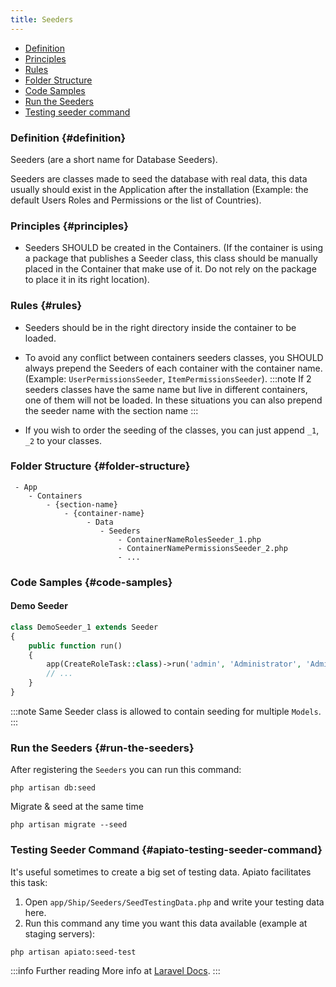 ```yaml
---
title: Seeders
---
```


* [Definition](#definition)
* [Principles](#principles)
* [Rules](#rules)
* [Folder Structure](#folder-structure)
* [Code Samples](#code-samples)
* [Run the Seeders](#run-the-seeders)
* [Testing seeder command](#apiato-testing-seeder-command)

### Definition {#definition}

Seeders (are a short name for Database Seeders).

Seeders are classes made to seed the database with real data, this data usually should exist in the Application after the installation (Example: the default Users Roles and Permissions or the list of Countries).

### Principles {#principles}

- Seeders SHOULD be created in the Containers. (If the container is using a package that publishes a Seeder class, this class should be manually placed in the Container that make use of it. Do not rely on the package to place it in its right location).

### Rules {#rules}

- Seeders should be in the right directory inside the container to be loaded.

- To avoid any conflict between containers seeders classes, you SHOULD always prepend the Seeders of each container with the container name. (Example: `UserPermissionsSeeder`, `ItemPermissionsSeeder`).
:::note
If 2 seeders classes have the same name but live in different containers, one of them will not be loaded. In these situations you can also prepend the seeder name with the section name
:::
  
- If you wish to order the seeding of the classes, you can just append `_1`, `_2` to your classes.

### Folder Structure {#folder-structure}

```
 - App
    - Containers
        - {section-name}
            - {container-name}
                 - Data
                    - Seeders
                        - ContainerNameRolesSeeder_1.php
                        - ContainerNamePermissionsSeeder_2.php
                        - ...
```

### Code Samples {#code-samples}

#### Demo Seeder

```php
class DemoSeeder_1 extends Seeder
{
    public function run()
    {
        app(CreateRoleTask::class)->run('admin', 'Administrator', 'Administrator Role', 999);
        // ...
    }
}
```
:::note
Same Seeder class is allowed to contain seeding for multiple `Models`.
:::

### Run the Seeders {#run-the-seeders}

After registering the `Seeders` you can run this command:

```
php artisan db:seed
```

Migrate & seed at the same time

```
php artisan migrate --seed
```

### Testing Seeder Command {#apiato-testing-seeder-command}

It's useful sometimes to create a big set of testing data. Apiato facilitates this task:

1. Open `app/Ship/Seeders/SeedTestingData.php` and write your testing data here.
2. Run this command any time you want this data available (example at staging servers):

```
php artisan apiato:seed-test
```

:::info Further reading
More info at [Laravel Docs](https://laravel.com/docs/seeding).
:::
